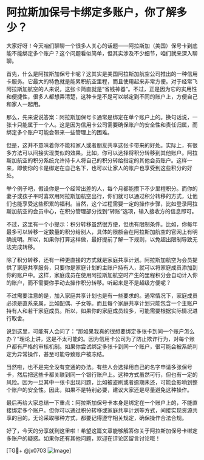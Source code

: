 # 阿拉斯加保号卡绑定多账户，你了解多少？

大家好呀！今天咱们聊聊一个很多人关心的话题——阿拉斯加（美国）保号卡到底能不能绑定多个账户？这个问题看似简单，但其实涉及不少细节，咱们就来深入聊聊。

首先，什么是阿拉斯加保号卡呢？这其实是美国阿拉斯加航空公司推出的一种信用卡服务。它最大的特色就是能累积航空里程，而且使用起来非常方便。对于经常飞阿拉斯加航空的人来说，这张卡简直就是“省钱神器”。不过，正是因为它的实用性和便捷性，很多人都想弄清楚，这种卡是不是可以绑定到不同的账户上，方便自己和家人一起用。

那么，先来说说答案：阿拉斯加保号卡通常是绑定在单个账户上的。换句话说，一张卡只能属于一个人。这是因为信用卡公司需要确保账户的安全性和责任归属，而绑定多个账户可能会带来一些管理上的困难。

但是，这并不意味着你不能和家人或者朋友共享这张卡带来的好处。实际上，有很多方法可以间接实现类似的效果。比如，你可以选择将积分转移到其他账户。阿拉斯加航空的积分系统允许持卡人将自己的积分转给指定的其他会员账户。这样一来，即使你的卡是绑定在自己名下，也可以让家人的账户也享受到这些积分的好处。

举个例子吧，假设你是一个经常出差的人，每个月都能攒下不少里程积分。而你的妻子或孩子平时喜欢用阿拉斯加航空出行，你们就可以通过积分转移的方式，让他们也能享受这些积累的福利。当然，这个过程需要一定的操作步骤，比如登录阿拉斯加航空的会员中心，在积分管理部分找到“转账”选项，输入接收方的信息即可。

不过，这里有一个小提示：积分转移虽然很方便，但也有限制条件。比如，你每年最多可以转移一定数量的积分给别人，具体的限额会在阿拉斯加航空的官网上有明确说明。所以，如果你打算这样做，最好提前了解一下规则，以免超出限制导致无法完成转移。

除了积分转移，还有一种更直接的方式就是家庭共享计划。阿拉斯加航空为会员提供了家庭共享服务，只要你是家庭计划的主账户持有人，就可以将家庭成员添加到你的账户中。这样，家庭成员在使用阿拉斯加航空时产生的里程积分会自动计入你的账户，而不需要你手动去操作积分转移。听起来是不是超级方便呢？

不过需要注意的是，加入家庭共享计划也是有一些要求的。通常情况下，家庭成员必须是直系亲属，比如配偶、子女等。而且每个家庭共享计划只能包含一个主账户持有人和若干家庭成员。所以，如果你的家庭成员较多，可能需要根据实际情况进行取舍。

说到这里，可能有人会问了：“那如果我真的很想要绑定多张卡到同一个账户怎么办？”理论上讲，这是不太可能的。因为信用卡公司为了防止欺诈行为，对每个账户都有严格的审核机制。如果你尝试绑定多张卡到同一个账户，很可能会被系统判定为异常操作，甚至可能导致账户被冻结。

当然啦，也不是完全没有变通的办法。有些人会选择用自己的名字申请多张保号卡，然后把这些卡都关联到同一个银行账户上。这种方式虽然可行，但也有一定的风险。因为一旦其中一张卡出现问题，比如被盗刷或者逾期未还，可能会影响到整个账户的安全性。因此，如果不是特别必要，建议大家还是尽量避免这种操作。

最后再给大家总结一下重点：阿拉斯加保号卡本身是绑定在一个账户上的，不能直接绑定多个账户。但你可以通过积分转移或家庭共享计划等方式，间接实现资源共享的目的。无论采取哪种方式，都要记得遵守相关规定，确保操作合法合规。

好了，今天的分享就到这里啦！希望这篇文章能够解答你关于阿拉斯加保号卡绑定多账户的疑惑。如果你还有其他问题，欢迎在评论区留言讨论哦！

[TG💪+ @jx0703 ![Image](https://github.com/user-attachments/assets/dbca1d08-cadb-493c-b0ec-ad6f7a83f270)]